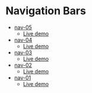 <h1>Navigation Bars</h1>
<ul>
  <li>
    <a href="https://github.com/khalilagazal/playground/tree/main/_navs/nav-05/" target="_blank">nav-05</a>
    <ul>
      <li><a href="https://khalilagazal.github.io/playground/_navs/nav-05/" target="_blank">Live demo</a></li>
    </ul>
  </li>
  <li>
    <a href="https://github.com/khalilagazal/playground/tree/main/_navs/nav-04/" target="_blank">nav-04</a>
    <ul>
      <li><a href="https://khalilagazal.github.io/playground/_navs/nav-04/" target="_blank">Live demo</a></li>
    </ul>
  </li>
  <li>
    <a href="https://github.com/khalilagazal/playground/tree/main/_navs/nav-03/" target="_blank">nav-03</a>
    <ul>
      <li><a href="https://khalilagazal.github.io/playground/_navs/nav-03/" target="_blank">Live demo</a></li>
    </ul>
  </li>
  <li>
    <a href="https://github.com/khalilagazal/playground/tree/main/_navs/nav-02/" target="_blank">nav-02</a>
    <ul>
      <li><a href="https://khalilagazal.github.io/playground/_navs/nav-02/" target="_blank">Live demo</a></li>
    </ul>
  </li>
  <li>
    <a href="https://github.com/khalilagazal/playground/tree/main/_navs/nav-01/" target="_blank">nav-01</a>
    <ul>
      <li><a href="https://khalilagazal.github.io/playground/_navs/nav-01/" target="_blank">Live demo</a></li>
    </ul>
  </li>
</ul>
